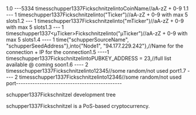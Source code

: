 1.0 ---5334 timesschupper1337<CoinName>FickschnitzelintoCoinName//aA-zZ + 0-9 1.1 --- 1 timeschupper1337<Ticker>Fickschnitzelinto("Ticker")//aA-zZ + 0-9 with max 5 slots1.2 --- 1 timeschupper1337<mTicker>Fickschnitzelinto("mTicker")//aA-zZ + 0-9 with max 5 slots1.3 --- 1 timeschupper1337<μTicker>Fickschnitzelinto("μTicker")//aA-zZ + 0-9 with max 5 slots1.4 ---- 1 time{"schupperSourceName", "schupperSeedAddress"},into{"Node1", "94.177.229.242"},//Name for the connection + IP for the connection1.5 ----1 timeschupper1337<AddressLetter>FickschnitzelintoPUBKEY_ADDRESS = 23,//full list available @ coming soon1.6 ---- 2 timesschupper1337<rpcport>Fickschnitzelinto12345//some random/not used port1.7 ---- 2 timesschupper1337<p2port>Fickschnitzelinto12346//some random/not used port---------------------------------------------





schupper1337<CoinName>Fickschnitzel development tree

schupper1337<CoinName>Fickschnitzel is a PoS-based cryptocurrency.


